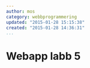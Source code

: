 ```yaml
---
author: mos
category: webbprogrammering
updated: "2015-01-28 15:15:38"
created: "2015-01-28 14:36:31"
...
```

Webapp labb 5
==================================


